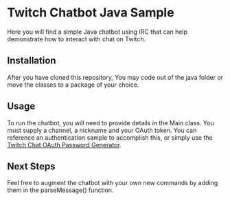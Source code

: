 # Twitch Chatbot Java Sample
Here you will find a simple Java chatbot using IRC that can help demonstrate how to interact with chat on Twitch.

## Installation
After you have cloned this repository, You may code out of the java folder or move the classes to a package of your choice.

## Usage
To run the chatbot, you will need to provide details in the Main class.
You must supply a channel, a nickname and your OAuth token.
You can reference an authentication sample to accomplish this, or simply use the [Twitch Chat OAuth Password Generator](http://twitchapps.com/tmi/).

## Next Steps
Feel free to augment the chatbot with your own new commands by adding them in the parseMessage() function.